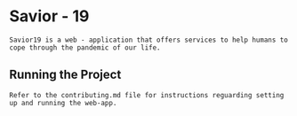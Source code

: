 # Savior - 19


    Savior19 is a web - application that offers services to help humans to cope through the pandemic of our life.


## Running the Project

    Refer to the contributing.md file for instructions reguarding setting up and running the web-app.
